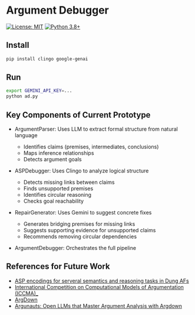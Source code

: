 # Argument Debugger

[![License: MIT](https://img.shields.io/badge/License-MIT-yellow.svg)](https://opensource.org/licenses/MIT)
[![Python 3.8+](https://img.shields.io/badge/python-3.8+-blue.svg)](https://www.python.org/downloads/)

## Install

```bash
pip install clingo google-genai
```

## Run

```bash
export GEMINI_API_KEY=...
python ad.py
```

## Key Components of Current Prototype

- ArgumentParser: Uses LLM to extract formal structure from natural language
  - Identifies claims (premises, intermediates, conclusions)
  - Maps inference relationships
  - Detects argument goals

- ASPDebugger: Uses Clingo to analyze logical structure
  - Detects missing links between claims
  - Finds unsupported premises
  - Identifies circular reasoning
  - Checks goal reachability

- RepairGenerator: Uses Gemini to suggest concrete fixes
  - Generates bridging premises for missing links
  - Suggests supporting evidence for unsupported claims
  - Recommends removing circular dependencies

- ArgumentDebugger: Orchestrates the full pipeline

## References for Future Work

- [ASP encodings for serveral semantics and reasoning tasks in Dung AFs](https://www.dbai.tuwien.ac.at/research/argumentation/aspartix/dung.html)
- [International Competition on Computational Models of Argumentation (ICCMA)_](https://www.argumentationcompetition.org/)
- [ArgDown](https://argdown.org/)
- [Argunauts: Open LLMs that Master Argument Analysis with Argdown](https://huggingface.co/blog/ggbetz/argunauts-intro)
